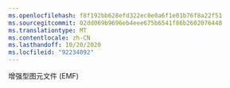 ```yaml
---
ms.openlocfilehash: f8f192bb628efd322ec0e0a6f1e01b76f8a22f51
ms.sourcegitcommit: 02dd069b9696eb4eee675b6541f86b2602076448
ms.translationtype: MT
ms.contentlocale: zh-CN
ms.lasthandoff: 10/20/2020
ms.locfileid: "92234092"
---
```

增强型图元文件 (EMF)